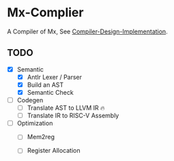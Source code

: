 # Mx-Complier

A Compiler of Mx, See [Compiler-Design-Implementation](https://github.com/ACMClassCourses/Compiler-Design-Implementation). 

## TODO

- [x] Semantic
    - [x] Antlr Lexer / Parser
    - [x] Build an AST
    - [x] Semantic Check
- [ ] Codegen
    - [ ] Translate AST to LLVM IR 🔥
    - [ ] Translate IR to RISC-V Assembly
- [ ] Optimization
    - [ ] Mem2reg
    - [ ] Register Allocation

